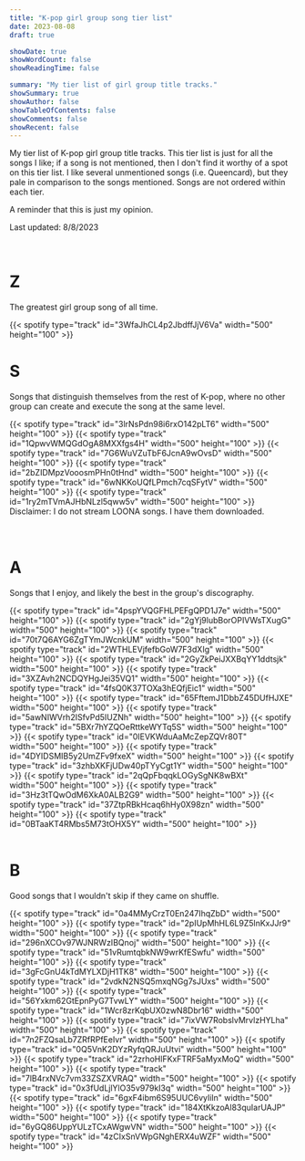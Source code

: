 ```yaml
---
title: "K-pop girl group song tier list"
date: 2023-08-08
draft: true

showDate: true
showWordCount: false
showReadingTime: false

summary: "My tier list of girl group title tracks."
showSummary: true
showAuthor: false
showTableOfContents: false
showComments: false
showRecent: false
---
```


My tier list of K-pop girl group title tracks. This tier list is just for all the songs I like; if a song is not mentioned, then I don't find it worthy of a spot on this tier list. I like several unmentioned songs (i.e. Queencard), but they pale in comparison to the songs mentioned. Songs are not ordered within each tier.

A reminder that this is just my opinion.

Last updated: 8/8/2023

<br />

# Z
The greatest girl group song of all time.
<!-- la vie en rose -->{{< spotify type="track" id="3WfaJhCL4p2JbdffJjV6Va" width="500" height="100" >}} 

<br />

# S
Songs that distinguish themselves from the rest of K-pop, where no other group can create and execute the song at the same level. 
<!-- o.o -->{{< spotify type="track" id="3lrNsPdn98i6rxO142pLT6" width="500" height="100" >}} 
<!-- dice -->{{< spotify type="track" id="1QpwvWMQGdOgA8MXXfgs4H" width="500" height="100" >}} 
<!-- ssots -->{{< spotify type="track" id="7G6WuVZuTbF6JcnA9wOvsD" width="500" height="100" >}} 
<!-- stereotype -->{{< spotify type="track" id="2bZIDMpzVooosmPHn0tHnd" width="500" height="100" >}} 
<!-- butterfly-->{{< spotify type="track" id="6wNKKoUQfLPmch7cqSFytV" width="500" height="100" >}}
<!-- so what-->{{< spotify type="track" id="1ry2mTVmAJHbNLzl5qww5v" width="500" height="100" >}} Disclaimer: I do not stream LOONA songs. I have them downloaded. 

<br />
<br />
<br />

# A
Songs that I enjoy, and likely the best in the group's discography.
<!-- wannabe -->{{< spotify type="track" id="4pspYVQGFHLPEFgQPD1J7e" width="500" height="100" >}}
<!-- after like-->{{< spotify type="track" id="2gYj9lubBorOPIVWsTXugG" width="500" height="100" >}}
<!-- i am-->{{< spotify type="track" id="70t7Q6AYG6ZgTYmJWcnkUM" width="500" height="100" >}}
<!-- girls-->{{< spotify type="track" id="2WTHLEVjfefbGoW7F3dXIg" width="500" height="100" >}}
<!-- dreams come true-->{{< spotify type="track" id="2GyZkPeiJXXBqYY1ddtsjk" width="500" height="100" >}}
<!-- up!-->{{< spotify type="track" id="3XZAvh2NCDQYHgJei35VQ1" width="500" height="100" >}}
<!-- antifragile-->{{< spotify type="track" id="4fsQ0K37TOXa3hEQfjEic1" width="500" height="100" >}}
<!-- omg-->{{< spotify type="track" id="65FftemJ1DbbZ45DUfHJXE" width="500" height="100" >}}
<!-- paint the town-->{{< spotify type="track" id="5awNIWVrh2ISfvPd5IUZNh" width="500" height="100" >}}
<!-- asap stayc-->{{< spotify type="track" id="5BXr7hYZQOeRttkeWYTq5S" width="500" height="100" >}}
<!-- likey-->{{< spotify type="track" id="0IEVKWduAaMcZepZQVr80T" width="500" height="100" >}}
<!-- dance the night away-->{{< spotify type="track" id="4DYIDSMIB5y2UmZFv9fxeX" width="500" height="100" >}}
<!-- what is love-->{{< spotify type="track" id="3zhbXKFjUDw40pTYyCgt1Y" width="500" height="100" >}}
<!-- fancy-->{{< spotify type="track" id="2qQpFbqqkLOGySgNK8wBXt" width="500" height="100" >}}
<!-- feel special-->{{< spotify type="track" id="3Hz3tTQwOdM6XkA0ALB2G9" width="500" height="100" >}}
<!-- i cant stop me-->{{< spotify type="track" id="37ZtpRBkHcaq6hHy0X98zn" width="500" height="100" >}}
<!-- alcohol free-->{{< spotify type="track" id="0BTaaKT4RMbs5M73tOHX5Y" width="500" height="100" >}}

<br />
<br />

# B 
Good songs that I wouldn't skip if they came on shuffle. 
<!-- hype boy-->{{< spotify type="track" id="0a4MMyCrzT0En247IhqZbD" width="500" height="100" >}}
<!--attention-->{{< spotify type="track" id="2pIUpMhHL6L9Z5lnKxJJr9" width="500" height="100" >}}
<!-- fearless-->{{< spotify type="track" id="296nXCOv97WJNRWzIBQnoj" width="500" height="100" >}}
<!-- unforgiven-->{{< spotify type="track" id="51vRumtqbkNW9wrKfESwfu" width="500" height="100" >}}
<!-- run2u-->{{< spotify type="track" id="3gFcGnU4kTdMYLXDjH1TK8" width="500" height="100" >}}
<!-- icy-->{{< spotify type="track" id="2vdkN2NSQ5mxqNGg7sJUxs" width="500" height="100" >}}
<!-- loco-->{{< spotify type="track" id="56Yxkm62GtEpnPyG7TvwLY" width="500" height="100" >}}
<!-- mafia in the morning-->{{< spotify type="track" id="1Wcr8zrKqbUX0zwN8Dbr16" width="500" height="100" >}}
<!-- cheshire-->{{< spotify type="track" id="7ixVW7RobslvMrvlzHYLha" width="500" height="100" >}}
<!-- eleven-->{{< spotify type="track" id="7n2FZQsaLb7ZRfRPfEeIvr" width="500" height="100" >}}
<!-- love dive-->{{< spotify type="track" id="0Q5VnK2DYzRyfqQRJuUtvi" width="500" height="100" >}}
<!-- next level-->{{< spotify type="track" id="2zrhoHlFKxFTRF5aMyxMoQ" width="500" height="100" >}}
<!-- cheer up-->{{< spotify type="track" id="7lB4rxNVc7vm33ZSZXVRAQ" width="500" height="100" >}}
<!-- tt-->{{< spotify type="track" id="0x3fUdLjlYlO35v979kI3q" width="500" height="100" >}}
<!-- heart shaker-->{{< spotify type="track" id="6gxF4ibm6S95UUC6vyIiln" width="500" height="100" >}}
<!--yes or yes -->{{< spotify type="track" id="184XtKkzoAl83quIarUAJP" width="500" height="100" >}}
<!-- why not-->{{< spotify type="track" id="6yGQ86UppYULzTCxAWgwVN" width="500" height="100" >}}
<!-- smiley-->{{< spotify type="track" id="4zCIxSnVWpGNghERX4uWZF" width="500" height="100" >}}

